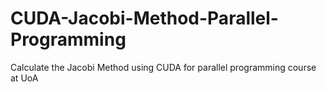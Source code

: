 # CUDA-Jacobi-Method-Parallel-Programming
Calculate the Jacobi Method using CUDA for parallel programming course at UoA
